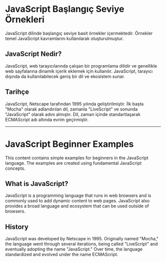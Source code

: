 # JavaScript Başlangıç Seviye Örnekleri

JavaScript dilinde başlangıç seviye basit örnekler içermektedir. Örnekler temel JavaScript kavramlarını kullanılarak oluşturulmuştur.

## JavaScript Nedir?

JavaScript, web tarayıcılarında çalışan bir programlama dilidir ve genellikle web sayfalarına dinamik içerik eklemek için kullanılır. JavaScript, tarayıcı dışında da kullanılabilecek geniş bir dil ve ekosistem sunar.

## Tarihçe

JavaScript, Netscape tarafından 1995 yılında geliştirilmiştir. İlk başta "Mocha" olarak adlandırılan dil, zamanla "LiveScript" ve sonunda "JavaScript" olarak adını almıştır. Dil, zaman içinde standartlaşarak ECMAScript adı altında evrim geçirmiştir.

--------------------------------------------------------------------------
# JavaScript Beginner Examples

This content contains simple examples for beginners in the JavaScript language. The examples are created using fundamental JavaScript concepts.

## What is JavaScript?

JavaScript is a programming language that runs in web browsers and is commonly used to add dynamic content to web pages. JavaScript also provides a broad language and ecosystem that can be used outside of browsers.

## History

JavaScript was developed by Netscape in 1995. Originally named "Mocha," the language went through several iterations, being called "LiveScript" and eventually adopting the name "JavaScript." Over time, the language standardized and evolved under the name ECMAScript.
 
